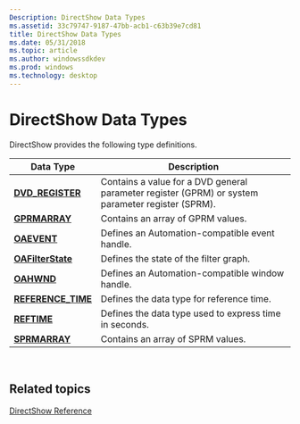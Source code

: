 ```yaml
---
Description: DirectShow Data Types
ms.assetid: 33c79747-9187-47bb-acb1-c63b39e7cd81
title: DirectShow Data Types
ms.date: 05/31/2018
ms.topic: article
ms.author: windowssdkdev
ms.prod: windows
ms.technology: desktop
---
```


# DirectShow Data Types

DirectShow provides the following type definitions.



| Data Type                                 | Description                                                                                       |
|-------------------------------------------|---------------------------------------------------------------------------------------------------|
| [**DVD\_REGISTER**](dvd-register.md)     | Contains a value for a DVD general parameter register (GPRM) or system parameter register (SPRM). |
| [**GPRMARRAY**](gprmarray.md)            | Contains an array of GPRM values.                                                                 |
| [**OAEVENT**](oaevent.md)                | Defines an Automation-compatible event handle.                                                    |
| [**OAFilterState**](oafilterstate.md)    | Defines the state of the filter graph.                                                            |
| [**OAHWND**](oahwnd.md)                  | Defines an Automation-compatible window handle.                                                   |
| [**REFERENCE\_TIME**](reference-time.md) | Defines the data type for reference time.                                                         |
| [**REFTIME**](reftime.md)                | Defines the data type used to express time in seconds.                                            |
| [**SPRMARRAY**](sprmarray.md)            | Contains an array of SPRM values.                                                                 |



 

## Related topics

<dl> <dt>

[DirectShow Reference](directshow-reference.md)
</dt> </dl>

 

 



